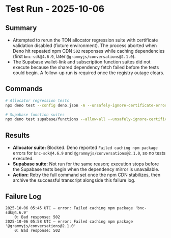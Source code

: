 # Test Run - 2025-10-06

## Summary

- Attempted to rerun the TON allocator regression suite with certificate
  validation disabled (fixture environment). The process aborted when Deno hit
  repeated npm CDN `502` responses while caching dependencies (first
  `bnc-sdk@4.6.9`, later `@grammyjs/conversations@2.1.0`).
- The Supabase wallet-link and subscription function suites did not execute
  because the shared dependency fetch failed before the tests could begin. A
  follow-up run is required once the registry outage clears.

## Commands

```bash
# Allocator regression tests
npx deno test --config deno.json -A --unsafely-ignore-certificate-errors

# Supabase function suites
npx deno test supabase/functions --allow-all --unsafely-ignore-certificate-errors --no-check
```

## Results

- **Allocator suite:** Blocked. Deno reported `Failed caching npm package` errors
  for `bnc-sdk@4.6.9` and `@grammyjs/conversations@2.1.0`, so no tests
  executed.
- **Supabase suite:** Not run for the same reason; execution stops before the
  Supabase tests begin when the dependency mirror is unavailable.
- **Action:** Retry the full command set once the npm CDN stabilizes, then
  archive the successful transcript alongside this failure log.

## Failure Log

```text
2025-10-06 05:45 UTC — error: Failed caching npm package 'bnc-sdk@4.6.9'
    0: Bad response: 502
2025-10-06 05:58 UTC — error: Failed caching npm package '@grammyjs/conversations@2.1.0'
    0: Bad response: 502
```
